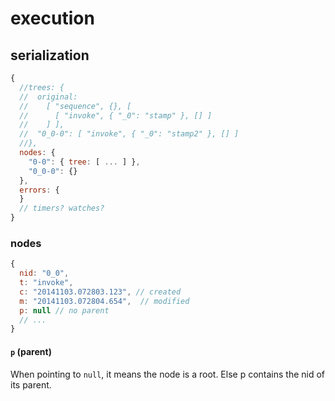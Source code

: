 
# execution

## serialization

```js
{
  //trees: {
  //  original:
  //    [ "sequence", {}, [
  //      [ "invoke", { "_0": "stamp" }, [] ]
  //    ] ],
  //  "0_0-0": [ "invoke", { "_0": "stamp2" }, [] ]
  //},
  nodes: {
    "0-0": { tree: [ ... ] },
    "0_0-0": {}
  },
  errors: {
  }
  // timers? watches?
}
```
### nodes

```js
{
  nid: "0_0",
  t: "invoke",
  c: "20141103.072803.123", // created
  m: "20141103.072804.654",  // modified
  p: null // no parent
  // ...
}
```

#### `p` (parent)

When pointing to `null`, it means the node is a root.
Else p contains the nid of its parent.

